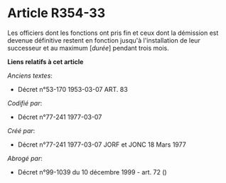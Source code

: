 # Article R354-33

Les officiers dont les fonctions ont pris fin et ceux dont la démission est devenue définitive restent en fonction jusqu'à
l'installation de leur successeur et au maximum [*durée*] pendant trois mois.

**Liens relatifs à cet article**

_Anciens textes_:

  - Décret n°53-170 1953-03-07 ART. 83

_Codifié par_:

  - Décret n°77-241 1977-03-07

_Créé par_:

  - Décret n°77-241 1977-03-07 JORF et JONC 18 Mars 1977

_Abrogé par_:

  - Décret n°99-1039 du 10 décembre 1999 - art. 72 ()
